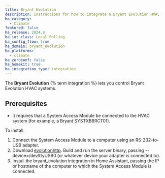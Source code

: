 ```yaml
---
title: Bryant Evolution
description: Instructions for how to integrate a Bryant Evolution HVAC system using a System Access Module.
ha_category:
  - Climate
featured: false
ha_release: 2024.8
ha_iot_class: Local Polling
ha_config_flow: true
ha_domain: bryant_evolution
ha_platforms:
  - climate
ha_zeroconf: false
ha_homekit: true
ha_integration_type: integration
---
```


The **Bryant Evolution** {% term integration %} lets you control Bryant Evolution HVAC systems.

## Prerequisites

 - It requires that a System Access Module be connected to the HVAC system (for example, a Bryant SYSTXBBRCT01).

To install:

1. Connect the System Access Module to a computer using an RS-232-to-USB adapter.
1. Download [evolutionhttp](https://github.com/danielsmyers/evolutionhttp). Build and run the server binary, passing --device=/dev/ttyUSB0 (or whatever device your adapter is connected to).
1. Install the bryant_evolution integration in Home Assistant, passing the IP or hostname of the computer to which the System Access Module is connected.
